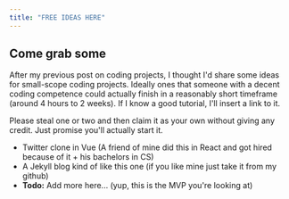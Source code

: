 ```yaml
---
title: "FREE IDEAS HERE"
---
```


## Come grab some

After my previous post on coding projects, I thought I'd share some ideas for small-scope coding projects. Ideally ones that someone with a decent coding competence could actually finish in a reasonably short timeframe (around 4 hours to 2 weeks). If I know a good tutorial, I'll insert a link to it.

Please steal one or two and then claim it as your own without giving any credit. Just promise you'll actually start it.
 
- Twitter clone in Vue (A friend of mine did this in React and got hired because of it + his bachelors in CS)
- A Jekyll blog kind of like this one (if you like mine just take it from my github)
- **Todo:** Add more here... (yup, this is the MVP you're looking at)

